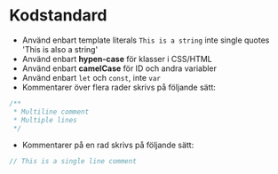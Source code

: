 # Kodstandard

* Använd enbart template literals `This is a string` inte single quotes 'This is also a string'
* Använd enbart **hypen-case** för klasser i CSS/HTML
* Använd enbart **camelCase** för ID och andra variabler
* Använd enbart `let` och `const`, inte `var`
* Kommentarer över flera rader skrivs på följande sätt:
```js
/** 
 * Multiline comment
 * Multiple lines
 */
```
* Kommentarer på en rad skrivs på följande sätt:
```js
// This is a single line comment
```

